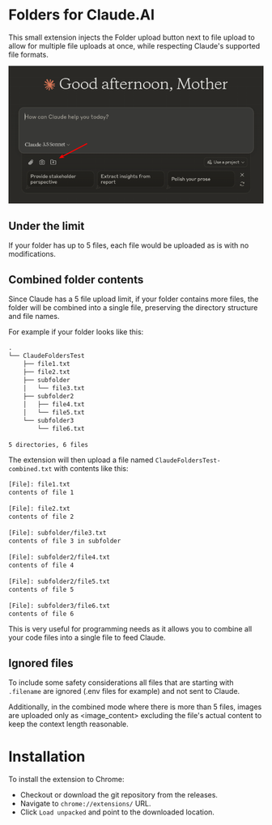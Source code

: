 # Folders for Claude.AI

This small extension injects the Folder upload button next to file upload to allow for multiple file uploads at once, while respecting Claude's supported file formats. 

![screenshot](doc/screenshot.png)

## Under the limit

If your folder has up to 5 files, each file would be uploaded as is with no modifications.

## Combined folder contents 

Since Claude has a 5 file upload limit, if your folder contains more files, the folder will be combined into a single file, preserving the directory structure and file names.

For example if your folder looks like this:

```
.
└── ClaudeFoldersTest
    ├── file1.txt
    ├── file2.txt
    ├── subfolder
    │   └── file3.txt
    ├── subfolder2
    │   ├── file4.txt
    │   └── file5.txt
    └── subfolder3
        └── file6.txt

5 directories, 6 files

```

The extension will then upload a file named `ClaudeFoldersTest-combined.txt` with contents like this:

```
[File]: file1.txt
contents of file 1

[File]: file2.txt
contents of file 2

[File]: subfolder/file3.txt
contents of file 3 in subfolder

[File]: subfolder2/file4.txt
contents of file 4

[File]: subfolder2/file5.txt
contents of file 5

[File]: subfolder3/file6.txt
contents of file 6
```

This is very useful for programming needs as it allows you to combine all your code files into a single file to feed Claude.

## Ignored files 

To include some safety considerations all files that are starting with `.filename` are ignored (.env files for example) and not sent to Claude.

Additionally, in the combined mode where there is more than 5 files, images are uploaded only as <image_content> excluding the file's actual content to keep the context length reasonable.

# Installation 

To install the extension to Chrome:
* Checkout or download the git repository from the releases.
* Navigate to `chrome://extensions/` URL.
* Click `Load unpacked` and point to the downloaded location.